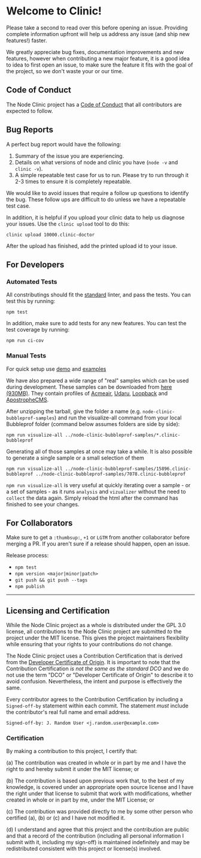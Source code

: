 # Welcome to Clinic!

Please take a second to read over this before opening an issue. Providing complete information upfront will help us address any issue (and ship new features!) faster.

We greatly appreciate bug fixes, documentation improvements and new features, however when contributing a new major feature, it is a good idea to idea to first open an issue, to make sure the feature it fits with the goal of the project, so we don't waste your or our time.

## Code of Conduct

The Node Clinic project has a [Code of Conduct][CoC] that all contributors are
expected to follow.

## Bug Reports

A perfect bug report would have the following:

1. Summary of the issue you are experiencing.
2. Details on what versions of node and clinic you have (`node -v` and `clinic -v`).
3. A simple repeatable test case for us to run. Please try to run through it 2-3 times to ensure it is completely repeatable.

We would like to avoid issues that require a follow up questions to identify the bug. These follow ups are difficult to do unless we have a repeatable test case.

In addition, it is helpful if you upload your clinic data to help us diagnose your issues.
Use the `clinic upload` tool to do this:

```
clinic upload 10000.clinic-doctor
```

After the upload has finished, add the printed upload id to your issue.

## For Developers

### Automated Tests

All constributings should fit the [standard](https://github.com/standard/standard) linter, and pass the tests.
You can test this by running:

```
npm test
```

In addition, make sure to add tests for any new features.
You can test the test coverage by running:

```
npm run ci-cov
```

### Manual Tests

For quick setup use [demo](https://github.com/nearform/node-clinic-bubbleprof-demo) and [examples](https://github.com/nearform/node-clinic-bubbleprof-examples)

We have also prepared a wide range of "real" samples which can be used during development. These samples can be downloaded from [here (930MB)](https://clinic-submit.nearform.net/data/bulk?id=fac951815d06615f0ca7ac5a813204777a0a6bf748b2d659f7cb3796623bb0ca&id=e6729cb8d620dad4e4540a3c4c67e25e5a7b6294160f06d6cfd2d4e28c677c1f&id=3fac27a61b1d1f5619e2d976103ad4a9e5bd0e45a36289beed0452f4d052df20&id=0654292db03925a0e5a3fb353d0356aca91fe6ce70f17a2332edefbcc46e72f7&id=77797d77e6e79aa87296066f1a71ba88f613f27415f638bd307d7cdbb1e64fdf&id=16b85abb28cf5a486c704f65012ac8ccece66333ca51af2e12f450d472a3b666&id=0ea0e4b4a3edf675221b0cd2dfe274ae8c022a3bf2bcb33561ca255d10c1c027&id=10fa1f93ef424a9201acf368a90c46408736ef62a702412acfdbd2814838ce54&id=59e873d5673ff64ccb5400b0a5491fa54c6c138de532cbbe84ba711fae54494e&id=a5f5089b5a87e3b6c4c37f69e6a664d523acf3dd3bee275e39c9b963d74ba4e0&id=f4a1bd1972336d48e4f18ea7d313dd17d2cb12fc7229a0dddea374ffcf2f6722&id=a39d6b7f4e74b7fea4678b20499225d5b577c3e81130bedb41146cd035146206&id=d2db315afb3c7b9fffa097ab287ae64109d04f9a92bace0584e8d6ce3854828a&id=1e06931188c30c0f56063f7e6d62e900c9190aba277a6008bcf949080ef70a7f&id=07a89d14bb38f1b166b8bec797618434f81f083a93696bd69b8cb65526746ccc&id=3e0d15f1337263d48056d5908eaa7e1828060ecf002036428522cef19323322c&id=154c5986b633572969c1baa2c9ef322d1e007464390fb9ab29648f1e8bfca888&id=7a980817d360185c502b5fe7842803ece6029690987a1cf715e1a046b63f9dd0&id=c9f50c0a0bb042ed05f217b097b31e0b1a34309a925e3b2dd2871ff3a6c2dab6). They contain profiles of [Acmeair](https://github.com/acmeair/acmeair-nodejs), [Udaru](https://github.com/nearform/udaru), [Loopback](http://loopback.io/doc/en/lb3/Getting-started-with-LoopBack.html) and [ApostropheCMS](https://apostrophecms.org/docs/tutorials/getting-started/creating-your-first-project.html).

After unzipping the tarball, give the folder a name (e.g. `node-clinic-bubbleprof-samples`) and run the visualize-all command from your local Bubbleprof folder (command below assumes folders are side by side):
```
npm run visualize-all ../node-clinic-bubbleprof-samples/*.clinic-bubbleprof
```
Generating all of those samples at once may take a while. It is also possible to generate a single sample or a small selection of them
```
npm run visualize-all ../node-clinic-bubbleprof-samples/15896.clinic-bubbleprof ../node-clinic-bubbleprof-samples/7078.clinic-bubbleprof
```

`npm run visualize-all` is very useful at quickly iterating over a sample - or a set of samples - as it runs `analysis` and `vizualizer` without the need to `collect` the data again. Simply reload the html after the command has finished to see your changes.

## For Collaborators

Make sure to get a `:thumbsup:`, `+1` or `LGTM` from another collaborator before merging a PR. If you aren't sure if a release should happen, open an issue.

Release process:

- `npm test`
- `npm version <major|minor|patch>`
- `git push && git push --tags`
- `npm publish`

-----------------------------------------

## Licensing and Certification

While the Node Clinic project as a whole is distributed under the GPL 3.0
license, all contributions to the Node Clinic project are submitted *to* the
project under the MIT license. This gives the project maintainers flexibility
while ensuring that your rights to your contributions do not change.

The Node Clinic project uses a Contribution Certification that is derived from
the [Developer Certificate of Origin][DCO]. It is important to note that the
Contribution Certification *is not the same as the standard DCO* and we do not
use the term "DCO" or "Developer Certificate of Origin" to describe it to avoid
confusion. Nevertheless, the intent and purpose is effectively the same.

Every contributor agrees to the Contribution Certification by including a
`Signed-off-by` statement within each commit. The statement *must* include
the contributor's real full name and email address.

```
Signed-off-by: J. Random User <j.random.user@example.com>
```

### Certification

By making a contribution to this project, I certify that:

(a) The contribution was created in whole or in part by me and I have the right
to and hereby submit it under the MIT license; or

(b) The contribution is based upon previous work that, to the best of my
knowledge, is covered under an appropriate open source license and I have the
right under that license to submit that work with modifications, whether created
in whole or in part by me, under the MIT License; or

(c) The contribution was provided directly to me by some other person who
certified (a), (b) or (c) and I have not modified it.

(d) I understand and agree that this project and the contribution are public
and that a record of the contribution (including all personal information I
submit with it, including my sign-off) is maintained indefinitely and may be
redistributed consistent with this project or license(s) involved.

[CoC]: CODE_OF_CONDUCT.md
[DCO]: https://developercertificate.org/
